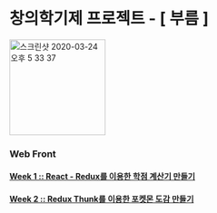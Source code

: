 # 창의학기제 프로젝트 - [ 부름 ]
<img width="169" alt="스크린샷 2020-03-24 오후 5 33 37" src="https://user-images.githubusercontent.com/52201658/77626413-ad2f1200-6f88-11ea-9ee8-9005b5015e21.png">

### Web Front

#### [Week 1 :: React - Redux를 이용한 학점 계산기 만들기](./week1/week1.md)
#### [Week 2 :: Redux Thunk를 이용한 포켓몬 도감 만들기](./week2/week2.md)
